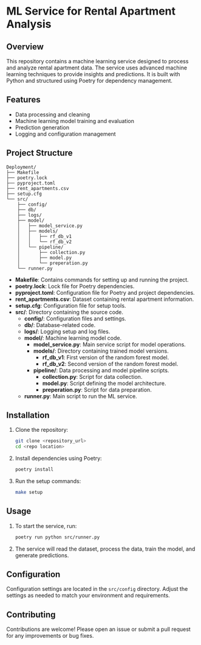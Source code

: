 
# ML Service for Rental Apartment Analysis

## Overview

This repository contains a machine learning service designed to process and analyze rental apartment data. The service uses advanced machine learning techniques to provide insights and predictions. It is built with Python and structured using Poetry for dependency management.

## Features

- Data processing and cleaning
- Machine learning model training and evaluation
- Prediction generation
- Logging and configuration management

## Project Structure

```
Deployment/
├── Makefile
├── poetry.lock
├── pyproject.toml
├── rent_apartments.csv
├── setup.cfg
└── src/
    ├── config/
    ├── db/
    ├── logs/
    ├── model/
    │   ├── model_service.py
    │   ├── models/
    │   │   ├── rf_db_v1
    │   │   └── rf_db_v2
    │   └── pipeline/
    │       ├── collection.py
    │       ├── model.py
    │       └── preperation.py
    └── runner.py
```

- **Makefile**: Contains commands for setting up and running the project.
- **poetry.lock**: Lock file for Poetry dependencies.
- **pyproject.toml**: Configuration file for Poetry and project dependencies.
- **rent_apartments.csv**: Dataset containing rental apartment information.
- **setup.cfg**: Configuration file for setup tools.
- **src/**: Directory containing the source code.
  - **config/**: Configuration files and settings.
  - **db/**: Database-related code.
  - **logs/**: Logging setup and log files.
  - **model/**: Machine learning model code.
    - **model_service.py**: Main service script for model operations.
    - **models/**: Directory containing trained model versions.
      - **rf_db_v1**: First version of the random forest model.
      - **rf_db_v2**: Second version of the random forest model.
    - **pipeline/**: Data processing and model pipeline scripts.
      - **collection.py**: Script for data collection.
      - **model.py**: Script defining the model architecture.
      - **preperation.py**: Script for data preparation.
  - **runner.py**: Main script to run the ML service.

## Installation

1. Clone the repository:

   ```sh
   git clone <repository_url>
   cd <repo location>
   ```

2. Install dependencies using Poetry:

   ```sh
   poetry install
   ```

3. Run the setup commands:

   ```sh
   make setup
   ```

## Usage

1. To start the service, run:

   ```sh
   poetry run python src/runner.py
   ```

2. The service will read the dataset, process the data, train the model, and generate predictions.

## Configuration

Configuration settings are located in the `src/config` directory. Adjust the settings as needed to match your environment and requirements.

## Contributing

Contributions are welcome! Please open an issue or submit a pull request for any improvements or bug fixes.

